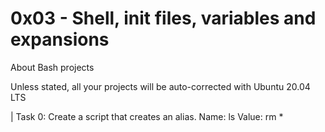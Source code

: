 # 0x03 - Shell, init files, variables and expansions

About Bash projects

Unless stated, all your projects will be auto-corrected with Ubuntu 20.04 LTS

| Task 0: Create a script that creates an alias.   Name: ls  Value: rm *


